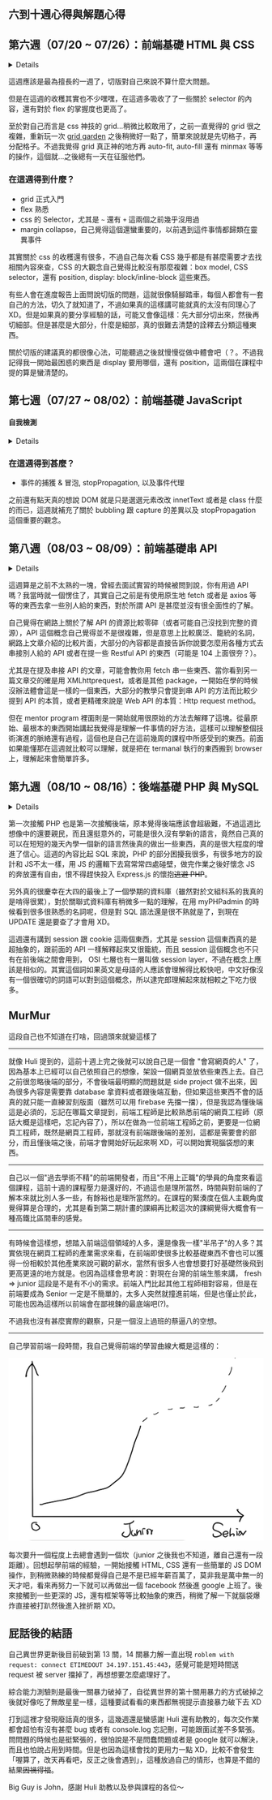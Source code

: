 ## 六到十週心得與解題心得

## 第六週（07/20 ~ 07/26）：前端基礎 HTML 與 CSS
<details> 
<ul>
<li>P1 你知道 HTML 是在做什麼的
</li><li>P1 你知道如何使用有語意的（semantic）標籤
</li><li>P1 你知道基本 SEO 的概念
</li><li>P1 你知道 CSS 是什麼
</li><li>P1 你知道 inline、block 跟 inline-block 的區別
</li><li>P1 你知道什麼是 box model
</li><li>P1 你知道 position 的所有屬性及其差別
</li><li>P2 你知道 :hover, :before, :after
</li><li>P2 你知道 :nth-child 的各種用法
<li>P2 你熟悉 CSS selector，可以輕鬆選到想選到的元素
</li>
</ul>
</details>

這週應該是最為擅長的一週了，切版對自己來說不算什麼大問題。

但是在這週的收穫其實也不少嘿嘿，在這週多吸收了了一些關於 selector 的內容，還有對於 flex 的掌握度也更高了。

至於對自己而言是 css 神技的 grid...稍微比較敢用了，之前一直覺得的 grid 很之複雜，重新玩一次 [grid garden](https://cssgridgarden.com/) 之後稍微好一點了，簡單來說就是先切格子，再分配格子。不過我覺得 grid 真正神的地方再 auto-fit, auto-fill 還有 minmax 等等的操作，這個就...之後總有一天在征服他們。

### 在這週得到什麼？
- grid 正式入門
- flex 熟悉
- css 的 Selector，尤其是 `~` 還有 `+` 這兩個之前幾乎沒用過
- margin collapse，自己覺得這個還蠻重要的，以前遇到這件事情都歸類在靈異事件

其實關於 css 的收穫還有很多，不過自己每次看 CSS 幾乎都是有甚麼需要才去找相關內容來查，CSS 的大觀念自己覺得比較沒有那麼複雜：box model, CSS selector，還有 position, display: block/inline-block 這些東西。

有些人會在進度報告上面問說切版的問題，這就很像騎腳踏車，每個人都會有一套自己的方法，切久了就知道了，不過如果真的這樣講可能就真的太沒有同理心了XD。但是如果真的要分享經驗的話，可能又會像這樣：先大部分切出來，然後再切細部。但是甚麼是大部分，什麼是細部，真的很難去清楚的詮釋去分類這種東西。

關於切版的建議真的都很像心法，可能聽過之後就慢慢從做中體會吧（？。不過我記得我一開始最困惑的東西是 display 要用哪個，還有 position，這兩個在課程中提的算是蠻清楚的。


## 第七週（07/27 ~ 08/02）：前端基礎 JavaScript

#### 自我檢測
<details> 
<ul>
<li> P1 你知道 JavaScript 跑在網頁上跟跑在 Node.js 上差在哪裡</li>
<li> P1 你知道 DOM 是什麼</li>
<li> P1 你知道如何用 JavaScript 操控 DOM 物件</li>
<li> P1 你知道如何幫一個按鈕加上 event listener</li>
<li> P1 你知道捕獲與冒泡是什麼</li>
<li> P1 你知道什麼是事件代理（delegation）</li>
<li> P2 你知道怎麼用 JavaScript 更改元素的 style</li>
<li> P2 你知道 preventDefault 與 stopPropagation 的差異</li>
</ul>
</details>

### 在這週得到甚麼？
- 事件的捕獲 & 冒泡,  stopPropagation, 以及事件代理

之前還有點天真的想說 DOM 就是只是選選元素改改 innetText 或者是 class 什麼的而已，這週就補充了關於 bubbling 跟 capture 的差異以及 stopPropagation 這個重要的觀念。


## 第八週（08/03 ~ 08/09）：前端基礎串 API
<details>
<ul>
<li>P1 你知道什麼是 API</li>
<li>P1 你知道什麼是 Ajax</li>
<li>P1 你知道從網頁前端呼叫 API 與在自己電腦上寫程式呼叫的差異</li>
<li>P1 你知道什麼是同源政策（Same-origin policy）</li>
<li>P1 你知道如何存取跨網域的資源（CORS）</li>
<li>P1 你知道什麼是 JSON</li>
<li>P2 你知道什麼是 JSONP 及其原理</li>
</ul>
</details>

這週算是之前不太熟的一塊，曾經去面試實習的時候被問到說，你有用過 API 嗎？我當時就一個愣住了，其實自己之前是有使用原生地 fetch 或者是 axios 等等的東西去拿一些別人給的東西，對於所謂 API 是甚麼並沒有很全面性的了解。

自己覺得在網路上關於了解 API 的資源比較零碎（或者可能自己沒找到完整的資源），API 這個概念自己覺得並不是很複雜，但是意思上比較廣泛、籠統的名詞，網路上文章介紹的比較片面，大部分的內容都是直接告訴你說要怎麼用各種方式去串接別人給的 API 或者在提一些 Restful API 的東西（可能是 104 上面很夯？）。

尤其是在提及串接 API 的文章，可能會教你用 fetch 串一些東西、當你看到另一篇文章交的確是用 XMLhttprequest，或者是其他 package，一開始在學的時候沒辦法體會這是一樣的一個東西，大部分的教學只會提到串 API 的方法而比較少提到 API 的本質，或者更精確來說是 Web API 的本質：Http request method。

但在 mentor program 裡面則是一開始就用很原始的方法去解釋了這塊。從最原始、最根本的東西開始講起我覺得是理解一件事情的好方法，這樣可以理解整個技術演進的脈絡還有過程，這個也是自己在這前幾周的課程中所感受到的東西。前面如果能懂那在這週就比較可以理解，就是把在 termanal 執行的東西搬到 browser 上，理解起來會簡單許多。



## 第九週（08/10 ~ 08/16）：後端基礎 PHP 與 MySQL

<details>
<ul>
<li> P1 你知道 PHP 是什麼</li>
<li> P1 你知道前端與後端的差別</li>
<li> P1 你知道什麼是資料庫</li>
<li> P1 你了解基本的 SQL 語法，包括 Select、Insert Into、Delete 與 Update</li>
<li> P1 你能夠寫出基本的 CRUD 應用</li>
<li> P1 你知道什麼是 Session</li>
<li> P1 你知道什麼是 Cookie</li>
<li> P1 你知道 Session 與 Cookie 的差別</li>
</ul>
</details>

第一次接觸 PHP 也是第一次接觸後端，原本覺得後端應該會超級難，不過這週比想像中的還要親民，而且還挺意外的，可能是很久沒有學新的語言，竟然自己真的可以在短短的幾天內學一個新的語言然後真的做出一些東西，真的是很大程度的增進了信心。這週的內容比起 SQL 來說，PHP 的部分困擾我很多，有很多地方的設計和 JS不太一樣，用 JS 的邏輯下去寫常常四處碰壁，做完作業之後好懷念 JS 的奔放還有自由，恨不得趕快投入 Express.js 的懷抱~~逃避 PHP~~。 

另外真的很慶幸在大四的最後上了一個學期的資料庫（雖然對於文組科系的我真的是啃得很累），對於關聯式資料庫有稍微多一點的理解，在用 myPHPadmin 的時候看到很多很熟悉的名詞呢，但是對 SQL 語法還是很不熟就是了，到現在 UPDATE 還是要查了才會用 XD。

這週還有講到 session 跟 cookie 這兩個東西，尤其是 session 這個東西真的是超抽象的，跟前面的 API 一樣解釋起來又很籠統，而且 session 這個概念也不只有在前後端之間會用到， OSI 七層也有一層叫做 session layer，不過在概念上應該是相似的。其實這個詞如果英文是母語的人應該會理解得比較快吧，中文好像沒有一個很確切的詞語可以對到這個概念，所以逮完郎理解起來就相較之下吃力很多。

## MurMur

這段自己也不知道在打啥，回過頭來就變這樣了

---

就像 Huli 提到的，這前十週上完之後就可以說自己是一個會 "會寫網頁的人" 了，因為基本上已經可以自己依照自己的想像，架設一個網頁並放依些東西上去。自己之前很忽略後端的部分，不會後端最明顯的問題就是 side project 做不出來，因為很多內容是需要靠 database 拿資料或者跟後端互動，但如果這些東西不會的話真的就只能一直練習刻版面（雖然可以用 firebase 先擋一擋），但是我認為懂後端這是必須的，忘記在哪篇文章提到，前端工程師是比較熟悉前端的網頁工程師（原話大概是這樣吧，忘記內容了），所以在做為一位前端工程師之前，更要是一位網頁工程師，既然是網頁工程師，那就沒有前端跟後端的差別，這都是需要會的部分，而且懂後端之後，前端才會開始好玩起來啊 XD，可以開始實現腦袋想的東西。

---

自己以一個"過去學術不精"的前端開發者，而且"不用上正職"的學員的角度來看這個課程，這前十週的課程壓力是還好的，不過這也是理所當然，時間與對前端的了解本來就比別人多一些，有餘裕也是理所當然的。在課程的緊湊度在個人主觀角度覺得算是合理的，尤其是看到第二期計畫的課綱再比較這次的課綱覺得大概會有一種高鐵比區間車的感覺。

---

有時候會這樣想，想踏入前端這個領域的人多，還是像我一樣"半吊子"的人多？其實依現在網頁工程師的產業需求來看，在前端即使很多比較基礎東西不會也可以獲得一份相較於其他產業來說可觀的薪水，當然有很多人也會想要打好基礎然後飛到更高更遠的地方就是。也因為這樣會思考說：對現在台灣的前端生態來講， fresh => junior 這段是不是有不小的需求。前端入門比起其他工程師相對容易，但是在前端要成為 Senior 一定是不簡單的，太多人突然就撞進前端，但是也僅止於此，可能也因為這樣所以前端會在鄙視鍊的最底端吧(?)。

不過我也沒有甚麼實際的觀察，只是一個沒上過班的蔡逼八的空想。

---

自己學習前端一段時間，我自己覺得前端的學習曲線大概是這樣的：

![](2020-08-23-00-08-57.png)

每次要升一個程度上去總會遇到一個坎（junior 之後我也不知道，離自己還有一段距離）。回想起學前端的經驗，一開始接觸 HTML, CSS 還有一些簡單的 JS DOM 操作，到稍微熟練的時候都覺得自己是不是已經年薪百萬了，莫非我是萬中無一的天才吧，看來再努力一下就可以再做出一個 facebook 然後進 google 上班了。後來接觸到一些更深的 JS，還有框架等等比較抽象的東西，稍微了解一下就腦袋爆炸直接被打趴然後進入挫折期 XD。

## 屁話後的結語

自己異世界更新後目前破到第 13 關，14 關暴力解一直出現 `roblem with request: connect ETIMEDOUT 34.197.151.45:443`，感覺可能是短時間送 request 被 server 擋掉了，再想想要怎麼處理好了。

綜合能力測驗則是最後一關暴力破掉了，自從異世界的第十關用暴力的方式破掉之後就好像吃了無敵星星一樣，這種要試看看的東西都無視提示直接暴力破下去 XD

打到這裡才發現廢話真的很多，這幾週還是蠻感謝 Huli 還有助教的，每次交作業都會超怕有沒有甚麼 bug 或者有 console.log 忘記刪，可能跟面試差不多緊張。問問題的時候也是挺緊張的，很怕說是不是問蠢問題或者是 google 就可以解決，而且也怕說占用到時間。但是也因為這樣會找的更用力一點 XD，比較不會發生「喔算了，改天再看吧，反正之後會遇到」，這種放過自己的情形，也算是不錯的結果~~因禍得福~~。

Big Guy is John，感謝 Huli 助教以及參與課程的各位～